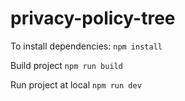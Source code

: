 # privacy-policy-tree
To install dependencies:
```npm install```

Build project
```npm run build```

Run project at local
```npm run dev```

